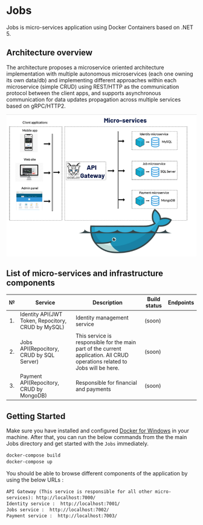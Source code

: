 # Jobs
Jobs is micro-services application using Docker Containers based on .NET 5.

## Architecture overview

The architecture proposes a microservice oriented architecture implementation with multiple autonomous microservices (each one owning its own data/db) and implementing different approaches within each microservice (simple CRUD) using REST/HTTP as the communication protocol between the client apps, and supports asynchronous communication for data updates propagation across multiple services based on gRPC/HTTP2.

![](img/JobsArchitecture.PNG)

## List of micro-services and infrastructure components

<table>
   <thead>
    <th>№</th>
    <th>Service</th>
    <th>Description</th>
    <th>Build status</th>
    <th>Endpoints</th>
  </thead>
  <tbody>
    <tr>
        <td align="center">1.</td>
        <td>Identity API(JWT Token, Repocitory, CRUD by MySQL)</td>
        <td>Identity management service</td>
        <td>
           (soon)
        </td>
        <td></td>
    </tr>
    <tr>
        <td align="center">2.</td>
        <td>Jobs API(Repocitory, CRUD by SQL Server)</td>
        <td>This service is responsible for the main part of the current application. All CRUD operations related to Jobs will be here.</td>
        <td>
           (soon)
        </td>
        <td></td>
    </tr>
    <tr>
        <td align="center">3.</td>
        <td>Payment API(Repocitory, CRUD by MongoDB)</td>
        <td>Responsible for financial and payments</td>
        <td>
           (soon)
        </td>
        <td></td>
    </tr>
  </tbody>  
</table>

## Getting Started

Make sure you have installed and configured [Docker for Windows](https://docs.docker.com/docker-for-windows/install/) in your machine. After that, you can run the below commands from the the main Jobs directory and get started with the `Jobs` immediately.

```powershell
docker-compose build
docker-compose up
```

You should be able to browse different components of the application by using the below URLs :

```
API Gateway (This service is responsible for all other micro-services): http://localhost:7000/
Identity service :  http://localhost:7001/
Jobs service :  http://localhost:7002/
Payment service :  http://localhost:7003/
```

